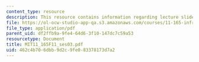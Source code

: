 ```yaml
---
content_type: resource
description: This resource contains information regarding lecture slides.
file: https://ol-ocw-studio-app-qa.s3.amazonaws.com/courses/11-165-infrastructure-and-energy-technology-challenges-fall-2011/462c4b706dbb9d2c9fe083378173d7a2_MIT11_165F11_ses03.pdf
file_type: application/pdf
parent_uid: df2ffb9a-9fe4-64d6-3f10-147dc7c59a53
resourcetype: Document
title: MIT11_165F11_ses03.pdf
uid: 462c4b70-6dbb-9d2c-9fe0-83378173d7a2
---
```

